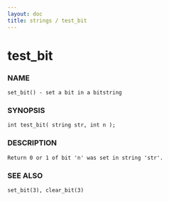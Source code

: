 ```yaml
---
layout: doc
title: strings / test_bit
---
```

# test_bit

### NAME

    set_bit() - set a bit in a bitstring

### SYNOPSIS

    int test_bit( string str, int n );

### DESCRIPTION

    Return 0 or 1 of bit 'n' was set in string 'str'.

### SEE ALSO

    set_bit(3), clear_bit(3)

